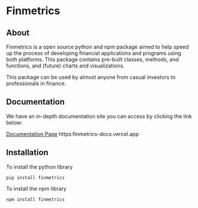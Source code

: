 # Finmetrics

## About

Finmetrics is a open source python and npm package aimed to help speed up the process of developing financial applications and programs using both platforms. This package contains pre-built classes, methods, and functions, and (future) charts and visualizations.

This package can be used by almost anyone from casual investors to professionals in finance.

## Documentation

We have an in-depth documentation site you can access by clicking the link below: 

[Documentation Page](https://finmetrics-docs.vercel.app)
https:finmetrics-docs.vercel.app


## Installation

To install the python library

```commandline
pip install finmetrics
```

To install the npm library

```commandline
npm install finmetrics
```

